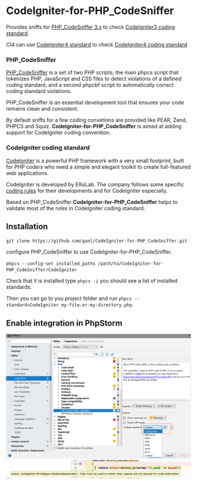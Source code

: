 # CodeIgniter-for-PHP_CodeSniffer

Provides sniffs for [PHP_CodeSniffer 3.x][PHP_CodeSniffer] to check [CodeIgniter3 coding standard][styleguide].

CI4 can use [CodeIgniter4 standard][CodeIgniter4-Standard] to check [CodeIgniter4 coding standard][CodeIgniter4-styleguide]

### PHP_CodeSniffer

[PHP_CodeSniffer][] is a set of two PHP scripts; the main phpcs script that tokenizes PHP, JavaScript and CSS files to detect violations of a defined coding standard, 
and a second phpcbf script to automatically correct coding standard violations. 

PHP_CodeSniffer is an essential development tool that ensures your code remains clean and consistent.

By default sniffs for a few coding convetions are provided like PEAR, Zend, PHPCS and Squiz.
**CodeIgniter-for-PHP_CodeSniffer** is aimed at adding support for CodeIgniter coding convention.

### CodeIgniter coding standard

[CodeIgniter][] is a powerful PHP framework with a very small footprint,
built for PHP coders who need a simple and elegant toolkit to create full-featured web applications.

CodeIgniter is developed by EllisLab. The company follows some specific
[coding rules][styleguide] for their developments and for CodeIgniter especially.

Based on PHP_CodeSniffer **CodeIgniter-for-PHP_CodeSniffer** helps to
validate most of the rules in CodeIgniter coding standard.

## Installation

`git clone https://github.com/ganl/CodeIgniter-for-PHP_CodeSniffer.git`

configure PHP_CodeSniffer to use CodeIgniter-for-PHP_CodeSniffer.

`phpcs --config-set installed_paths /path/to/CodeIgniter-for-PHP_CodeSniffer/CodeIgniter`

Check that it is installed type `phpcs -i` you should see a list of installed standards.

Then you can go to you project folder and run `phpcs --standard=CodeIgniter my-file-or-my-directory.php`.

## Enable integration in PhpStorm

![screenshot](https://github.com/ganl/mdAssets/raw/master/img/CodeIgniter3-Standard/code-standard.png)
![screenshot](https://github.com/ganl/mdAssets/raw/master/img/CodeIgniter3-Standard/codesniffer-effect.png)

[PHP_CodeSniffer]: https://github.com/squizlabs/PHP_CodeSniffer
[codesniffer-www]: http://www.squizlabs.com/php-codesniffer
[CodeIgniter]: https://codeigniter.com/
[styleguide]: https://codeigniter.com/userguide3/general/styleguide.html
[CodeIgniter4-styleguide]: https://codeigniter.com/userguide/general/styleguide.html
[CodeIgniter4-Standard]: https://github.com/bcit-ci/CodeIgniter4-Standard
